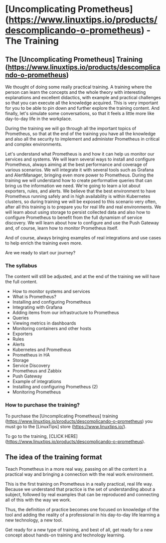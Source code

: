 # [Uncomplicating Prometheus] (https://www.linuxtips.io/products/descomplicando-o-prometheus) - The Training

## The [Uncomplicating Prometheus] Training (https://www.linuxtips.io/products/descomplicando-o-prometheus)

We thought of doing some really practical training. A training where the person can learn the concepts and the whole theory with interesting explanations and excellent didactics, with example and practical challenges so that you can execute all the knowledge acquired. This is very important for you to be able to pin down and further explore the training content.
And finally, let's simulate some conversations, so that it feels a little more like day-to-day life in the workplace.

During the training we will go through all the important topics of Prometheus, so that at the end of the training you have all the knowledge and also all the security to implement and administer Prometheus in critical and complex environments.

Let's understand what Prometheus is and how it can help us monitor our services and systems. We will learn several ways to install and configure Prometheus, always aiming at the best performance and coverage of various scenarios.
We will integrate it with several tools such as Grafana and AlertManager, bringing even more power to Prometheus. 
During the training we will understand how to create performative queries that can bring us the information we need.
We're going to learn a lot about exporters, rules, and alerts.
We believe that the best environment to have Prometheus running safely and in high availability is within Kubernetes clusters, so during training we will be exposed to this scenario very often, after all this training is to prepare you for real life and real environments.
We will learn about using storage to persist collected data and also how to configure Prometheus to benefit from the full dynamism of service discovery.
We will learn about how to configure and use the Push Gateway and, of course, learn how to monitor Prometheus itself.

And of course, always bringing examples of real integrations and use cases to help enrich the training even more.

Are we ready to start our journey?

### The syllabus

The content will still be adjusted, and at the end of the training we will have the full content.

- How to monitor systems and services
- What is Prometheus?
- Installing and configuring Prometheus
- Integrating with Grafana
- Adding items from our infrastructure to Prometheus
- Queries
- Viewing metrics in dashboards
- Monitoring containers and other hosts
- Exporters
- Rules
- Alerts
- Kubernetes and Prometheus
- Prometheus in HA
- Storage
- Service Discovery
- Prometheus and Zabbix
- Push Gateway
- Example of integrations
- Installing and configuring Prometheus (2)
- Monitoring Prometheus

### How to purchase the training?

To purchase the [Uncomplicating Prometheus] training (https://www.linuxtips.io/products/descomplicando-o-prometheus) you must go to the [LinuxTips] store (https://www.linuxtips.io/).

To go to the training, [CLICK HERE] (https://www.linuxtips.io/products/descomplicando-o-prometheus).


## The idea of the training format

Teach Prometheus in a more real way, passing on all the content in a practical way and bringing a connection with the real work environment.

This is the first training on Prometheus in a really practical, real life way. Because we understand that practice is the set of understanding about a subject, followed by real examples that can be reproduced and connecting all of this with the way we work.

Thus, the definition of practice becomes one focused on knowledge of the tool and adding the reality of a professional in his day-to-day life learning a new technology, a new tool.

Get ready for a new type of training, and best of all, get ready for a new concept about hands-on training and technology learning.